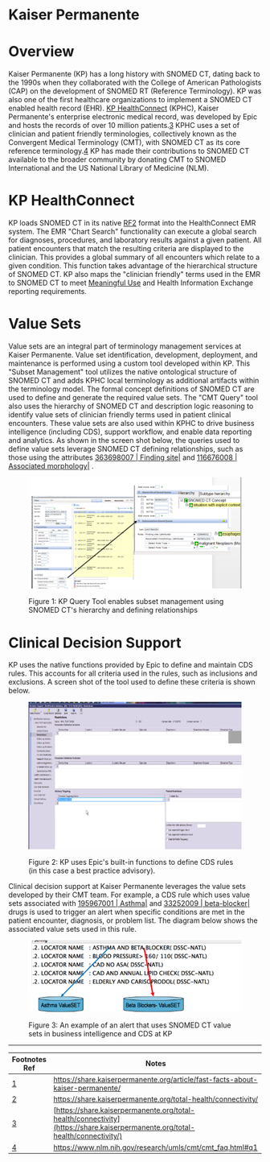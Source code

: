 # Kaiser Permanente

# Overview

Kaiser Permanente (KP) has a long history with SNOMED CT, dating back to the 1990s when they collaborated with the College of American Pathologists (CAP) on the development of SNOMED RT (Reference Terminology). KP was also one of the first healthcare organizations to implement a SNOMED CT enabled health record (EHR). [KP HealthConnect](https://share.kaiserpermanente.org/total-health/connectivity/) (KPHC), Kaiser Permanente's enterprise electronic medical record, was developed by Epic and hosts the records of over 10 million patients.[3](https://confluence.ihtsdotools.org/display/DOCCDS/Kaiser+Permanente#Footnote3 "Footnote: Click here to display the footnote") KPHC uses a set of clinician and patient friendly terminologies, collectively known as the Convergent Medical Terminology (CMT), with SNOMED CT as its core reference terminology.[4](https://confluence.ihtsdotools.org/display/DOCCDS/Kaiser+Permanente#Footnote4 "Footnote: Click here to display the footnote") KP has made their contributions to SNOMED CT available to the broader community by donating CMT to SNOMED International and the US National Library of Medicine (NLM).

# KP HealthConnect

KP loads SNOMED CT in its native [RF2](https://confluence.ihtsdotools.org/display/DOCGLOSS/RF2 "Glossary link: RF2") format into the HealthConnect EMR system. The EMR "Chart Search" functionality can execute a global search for diagnoses, procedures, and laboratory results against a given patient. All patient encounters that match the resulting criteria are displayed to the clinician. This provides a global summary of all encounters which relate to a given condition. This function takes advantage of the hierarchical structure of SNOMED CT. KP also maps the "clinician friendly" terms used in the EMR to SNOMED CT to meet [Meaningful Use](https://www.healthit.gov/providers-professionals/meaningful-use-definition-objectives) and Health Information Exchange reporting requirements.

# Value Sets

Value sets are an integral part of terminology management services at Kaiser Permanente. Value set identification, development, deployment, and maintenance is performed using a custom tool developed within KP. This "Subset Management" tool utilizes the native ontological structure of SNOMED CT and adds KPHC local terminology as additional artifacts within the terminology model. The formal concept definitions of SNOMED CT are used to define and generate the required value sets. The "CMT Query" tool also uses the hierarchy of SNOMED CT and description logic reasoning to identify value sets of clinician friendly terms used in patient clinical encounters. These value sets are also used within KPHC to drive business intelligence (including CDS), support workflow, and enable data reporting and analytics. As shown in the screen shot below, the queries used to define value sets leverage SNOMED CT defining relationships, such as those using the attributes [ 363698007 | Finding site|](http://snomed.info/id/363698007 "363698007 | Finding site |") and [ 116676008 | Associated morphology|](http://snomed.info/id/116676008 "116676008 | Associated morphology |") .

<figure><img src="images/123897680.png" alt="" title=""><figcaption><p>Figure 1: KP Query Tool enables subset management using SNOMED CT's hierarchy and defining relationships</p></figcaption></figure>

# Clinical Decision Support

KP uses the native functions provided by Epic to define and maintain CDS rules. This accounts for all criteria used in the rules, such as inclusions and exclusions. A screen shot of the tool used to define these criteria is shown below.

<figure><img src="images/123897681.png" alt="" title=""><figcaption><p>Figure 2: KP uses Epic's built-in functions to define CDS rules (in this case a best practice advisory).</p></figcaption></figure>

Clinical decision support at Kaiser Permanente leverages the value sets developed by their CMT team. For example, a CDS rule which uses value sets associated with [ 195967001 | Asthma|](http://snomed.info/id/195967001 "195967001 | Asthma |") and [ 33252009 | beta-blocker|](http://snomed.info/id/33252009 "33252009 | beta-blocker |") drugs is used to trigger an alert when specific conditions are met in the patient encounter, diagnosis, or problem list. The diagram below shows the associated value sets used in this rule. 

<figure><img src="images/123897684.png" alt="" title=""><figcaption><p>Figure 3: An example of an alert that uses SNOMED CT value sets in business intelligence and CDS at KP</p></figcaption></figure>

  

* * *

Footnotes Ref | Notes  
---|---  
[1](https://confluence.ihtsdotools.org/display/DOCCDS/Kaiser+Permanente#FootnoteMarker1-0 "Footnote: Click to return to reference in text") |  <https://share.kaiserpermanente.org/article/fast-facts-about-kaiser-permanente/>  
[2](https://confluence.ihtsdotools.org/display/DOCCDS/Kaiser+Permanente#FootnoteMarker2-0 "Footnote: Click to return to reference in text") |  <https://share.kaiserpermanente.org/total-health/connectivity/>  
[3](https://confluence.ihtsdotools.org/display/DOCCDS/Kaiser+Permanente#FootnoteMarker3-0 "Footnote: Click to return to reference in text") |  [https://share.kaiserpermanente.org/total-health/connectivity](https://share.kaiserpermanente.org/total-health/connectivity/)  
[4](https://confluence.ihtsdotools.org/display/DOCCDS/Kaiser+Permanente#FootnoteMarker4-0 "Footnote: Click to return to reference in text") |  <https://www.nlm.nih.gov/research/umls/cmt/cmt_faq.html#q1>
